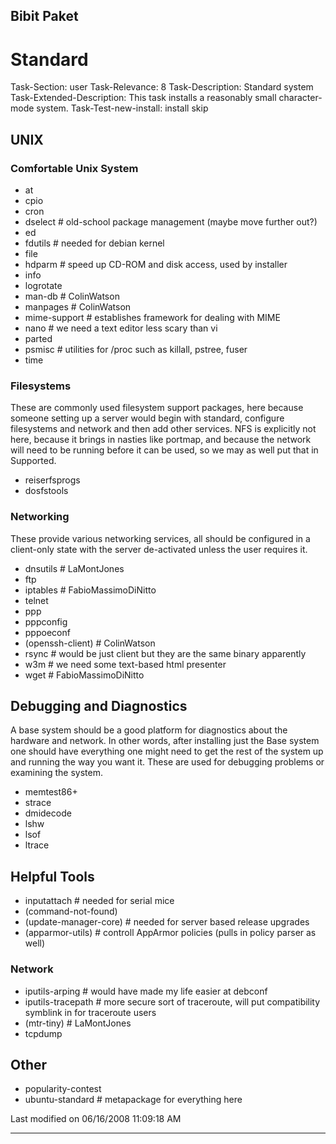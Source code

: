 ## Bibit Paket
# Standard
Task-Section: user
Task-Relevance: 8
Task-Description: Standard system
Task-Extended-Description: This task installs a reasonably small character-mode
system.
Task-Test-new-install: install skip

## UNIX
### Comfortable Unix System
 * at
 * cpio
 * cron
 * dselect           # old-school package management (maybe move further out?)
 * ed
 * fdutils           # needed for debian kernel
 * file
 * hdparm            # speed up CD-ROM and disk access, used by installer
 * info
 * logrotate
 * man-db            # ColinWatson
 * manpages          # ColinWatson
 * mime-support      # establishes framework for dealing with MIME
 * nano              # we need a text editor less scary than vi
 * parted
 * psmisc            # utilities for /proc such as killall, pstree, fuser
 * time
### Filesystems
These are commonly used filesystem support packages, here because someone
setting up a server would begin with standard, configure filesystems and
network and then add other services. NFS is explicitly not here, because it
brings in nasties like portmap, and because the network will need to be running
before it can be used, so we may as well put that in Supported.
 * reiserfsprogs
 * dosfstools
### Networking
These provide various networking services, all should be configured in a
client-only state with the server de-activated unless the user requires it.
 * dnsutils       # LaMontJones
 * ftp
 * iptables       # FabioMassimoDiNitto
 * telnet
 * ppp
 * pppconfig
 * pppoeconf
 * (openssh-client) # ColinWatson
 * rsync          # would be just client but they are the same binary
apparently
 * w3m            # we need some text-based html presenter
 * wget           # FabioMassimoDiNitto
## Debugging and Diagnostics
A base system should be a good platform for diagnostics about the hardware and
network. In other words, after installing just the Base system one should have
everything one might need to get the rest of the system up and running the way
you want it.
These are used for debugging problems or examining the system.
 * memtest86+
 * strace
 * dmidecode
 * lshw
 * lsof
 * ltrace
## Helpful Tools
 * inputattach # needed for serial mice
 * (command-not-found)
 * (update-manager-core)  # needed for server based release upgrades
 * (apparmor-utils) # controll AppArmor policies (pulls in policy parser as
well)
### Network
 * iputils-arping     # would have made my life easier at debconf
 * iputils-tracepath  # more secure sort of traceroute, will put compatibility
symblink in for traceroute users
 * (mtr-tiny)           # LaMontJones
 * tcpdump
## Other
 * popularity-contest
 * ubuntu-standard # metapackage for everything here

Last modified on 06/16/2008 11:09:18 AM
 
---
 
